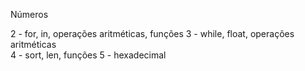 Números

2 - for, in, operações aritméticas, funções
3 - while, float, operações aritméticas  
4 - sort, len, funções
5 - hexadecimal